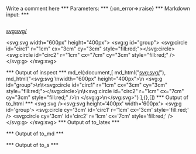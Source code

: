 Write a comment here
*** Parameters: ***
{:on_error=>:raise}
*** Markdown input: ***

<img/>

<svg:svg/>

<svg:svg 
width="600px" height="400px">
  <svg:g id="group">
	<svg:circle id="circ1" r="1cm" cx="3cm" cy="3cm" style="fill:red;"></svg:circle>
	<svg:circle id="circ2" r="1cm" cx="7cm" cy="3cm" style="fill:red;" />
  </svg:g>
</svg:svg>

*** Output of inspect ***
md_el(:document,[
	md_html("<svg:svg/>"),
	md_html("<svg:svg \nwidth=\"600px\" height=\"400px\">\n  <svg:g id=\"group\">\n\t<svg:circle id=\"circ1\" r=\"1cm\" cx=\"3cm\" cy=\"3cm\" style=\"fill:red;\"></svg:circle>\n\t<svg:circle id=\"circ2\" r=\"1cm\" cx=\"7cm\" cy=\"3cm\" style=\"fill:red;\" />\n  </svg:g>\n</svg:svg>")
],{},[])
*** Output of to_html ***
<svg:svg /><svg:svg height='400px' width='600px'>
  <svg:g id='group'>
	<svg:circle cy='3cm' id='circ1' r='1cm' cx='3cm' style='fill:red;' />
	<svg:circle cy='3cm' id='circ2' r='1cm' cx='7cm' style='fill:red;' />
  </svg:g>
</svg:svg>
*** Output of to_latex ***

*** Output of to_md ***

*** Output of to_s ***

